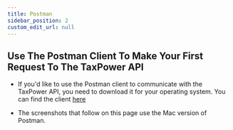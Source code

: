 ```yaml
---
title: Postman
sidebar_position: 2
custom_edit_url: null
---
```


## Use The Postman Client To Make Your First Request To The TaxPower API

- If you'd like to use the Postman client to communicate with the TaxPower API, you need to download it for your operating system. You can find the client [here](https://www.postman.com/downloads/postman-agent/)

- The screenshots that follow on this page use the Mac version of Postman.
